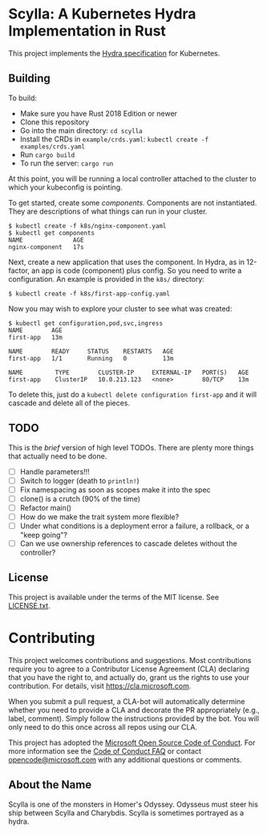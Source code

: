 # Scylla: A Kubernetes Hydra Implementation in Rust

This project implements the [Hydra specification](https://github.com/microsoft/hydra-spec) for Kubernetes.

## Building

To build:

- Make sure you have Rust 2018 Edition or newer
- Clone this repository
- Go into the main directory: `cd scylla`
- Install the CRDs in `example/crds.yaml`: `kubectl create -f examples/crds.yaml`
- Run `cargo build`
- To run the server: `cargo run`

At this point, you will be running a local controller attached to the cluster to which your kubeconfig is pointing.

To get started, create some _components_. Components are not instantiated. They are descriptions of what things can run in your cluster.

```console
$ kubectl create -f k8s/nginx-component.yaml
$ kubectl get components
NAME              AGE
nginx-component   17s
```

Next, create a new application that uses the component. In Hydra, as in 12-factor, an app is code (component) plus config. So you need to write a configuration. An example is provided in the `k8s/` directory:

```console
$ kubectl create -f k8s/first-app-config.yaml
```

Now you may wish to explore your cluster to see what was created:

```console
$ kubectl get configuration,pod,svc,ingress
NAME        AGE
first-app   13m

NAME        READY     STATUS    RESTARTS   AGE
first-app   1/1       Running   0          13m

NAME         TYPE        CLUSTER-IP     EXTERNAL-IP   PORT(S)   AGE
first-app    ClusterIP   10.0.213.123   <none>        80/TCP    13m
```

To delete this, just do a `kubectl delete configuration first-app` and it will cascade and delete all of the pieces.

## TODO

This is the _brief_ version of high level TODOs. There are plenty more things that actually need to be done.

- [ ] Handle parameters!!!
- [ ] Switch to logger (death to `println!`)
- [ ] Fix namespacing as soon as scopes make it into the spec
- [ ] clone() is a crutch (90% of the time)
- [ ] Refactor main()
- [ ] How do we make the trait system more flexible?
- [ ] Under what conditions is a deployment error a failure, a rollback, or a "keep going"?
- [ ] Can we use ownership references to cascade deletes without the controller?

## License

This project is available under the terms of the MIT license. See [LICENSE.txt](LICENSE.txt).

# Contributing

This project welcomes contributions and suggestions.  Most contributions require you to agree to a Contributor License Agreement (CLA) declaring that you have the right to, and actually do, grant us the rights to use your contribution. For details, visit https://cla.microsoft.com.

When you submit a pull request, a CLA-bot will automatically determine whether you need to provide a CLA and decorate the PR appropriately (e.g., label, comment). Simply follow the instructions provided by the bot. You will only need to do this once across all repos using our CLA.

This project has adopted the [Microsoft Open Source Code of Conduct](https://opensource.microsoft.com/codeofconduct/). For more information see the [Code of Conduct FAQ](https://opensource.microsoft.com/codeofconduct/faq/) or contact [opencode@microsoft.com](mailto:opencode@microsoft.com) with any additional questions or comments.

## About the Name

Scylla is one of the monsters in Homer's Odyssey. Odysseus must steer his ship between Scylla and Charybdis. Scylla is sometimes portrayed as a hydra.